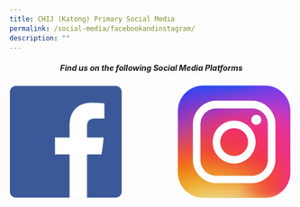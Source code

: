 ```yaml
---
title: CHIJ (Katong) Primary Social Media
permalink: /social-media/facebookandinstagram/
description: ""
---
```


<center>
	
##### Find us on the following Social Media Platforms<br>


<p><a href="https://www.facebook.com/profile.php?id=100064368781577">
<img src="/images/Facebook%20Logo.png" style="width:200px;height:200px;margin-right:5px;" align = "left">
</a></p>

<p><a href="https://www.instagram.com/chij_katong_primary/">
<img src="/images/Instagram%20Logo.png" style="width:200px;height:200px;margin-right:5px;" align = "right">
</a></p>